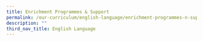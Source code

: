 ```yaml
---
title: Enrichment Programmes & Support
permalink: /our-curriculum/english-language/enrichment-programmes-n-support/
description: ""
third_nav_title: English Language
---
```

